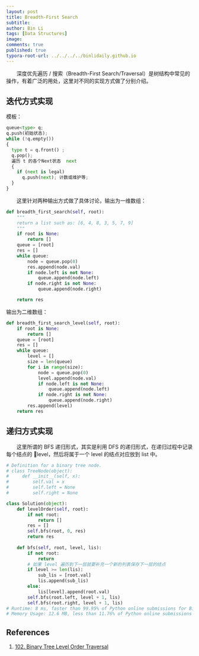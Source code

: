```yaml
---
layout: post
title: Breadth-First Search
subtitle:
author: Bin Li
tags: [Data Structures]
image: 
comments: true
published: true
typora-root-url: ../../../../binlidaily.github.io
---
```


　　深度优先遍历 / 搜索（Breadth-First Search/Traversal）是树结构中常见的操作，有着广泛的用处，这里对不同的实现方式做了分别介绍。

## 迭代方式实现
模板：
```python
queue<type> q;
q.push(初始状态);
while (!q.empty())
{
  type t = q.front() ;
  q.pop();
  遍历 t 的各个Next状态  next
  { 
    if (next is legal)
      q.push(next); 计数或维护等; 
  } 
}
```

　　这里针对两种输出方式做了具体讨论，输出为一维数组：
```python
def breadth_first_search(self, root):
	"""
	return a list such as: [6, 4, 8, 3, 5, 7, 9]
	"""
	if root is None:
		return []
	queue = [root]
	res = []
	while queue:
		node = queue.pop(0)
		res.append(node.val)
		if node.left is not None:
			queue.append(node.left)
		if node.right is not None:
			queue.append(node.right)

	return res
```

输出为二维数组：
```python
def breadth_first_search_level(self, root):
	if root is None:
		return []
	queue = [root]
	res = []
	while queue:
		level = []
		size = len(queue)
		for i in range(size):
			node = queue.pop(0)
			level.append(node.val)
			if node.left is not None:
				queue.append(node.left)
			if node.right is not None:
				queue.append(node.right)
		res.append(level)
	return res
```

## 递归方式实现
　　这里所谓的 BFS 递归形式，其实是利用 DFS 的递归形式，在递归过程中记录每个结点的 level，然后将属于一个 level 的结点对应放到 list 中。

```python
# Definition for a binary tree node.
# class TreeNode(object):
#     def __init__(self, x):
#         self.val = x
#         self.left = None
#         self.right = None

class Solution(object):
    def levelOrder(self, root):
        if not root:
            return []
        res = []
        self.bfs(root, 0, res)
        return res
        
    def bfs(self, root, level, lis):
        if not root:
            return
        # 如果 level 遍历到下一层就要补充一个新的列表保存下一层的结点
        if level >= len(lis):
            sub_lis = [root.val]
            lis.append(sub_lis)
        else:
            lis[level].append(root.val)
        self.bfs(root.left, level + 1, lis)
        self.bfs(root.right, level + 1, lis)
# Runtime: 8 ms, faster than 99.95% of Python online submissions for Binary Tree Level Order Traversal.
# Memory Usage: 12.6 MB, less than 11.76% of Python online submissions for Binary Tree Level Order Traversal.
```
## References
1. [102. Binary Tree Level Order Traversal](https://leetcode.com/problems/binary-tree-level-order-traversal/)